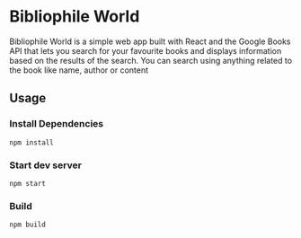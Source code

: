 # Bibliophile World
Bibliophile World is a simple web app built with React and the Google Books
          API that lets you search for your favourite books and displays information based on the
          results of the search. You can search using anything related to the book like name, author or content

## Usage

### Install Dependencies

`npm install`

### Start dev server

`npm start`

### Build

`npm build`

